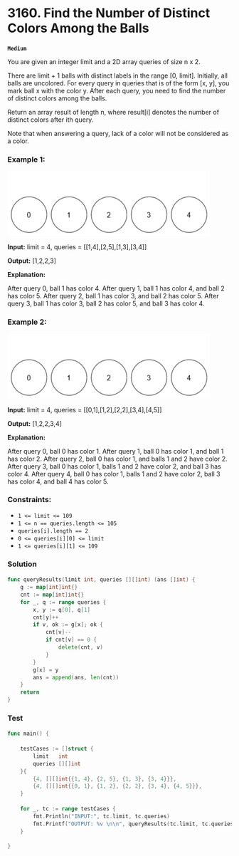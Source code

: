 # 3160. Find the Number of Distinct Colors Among the Balls

**`Medium`**

You are given an integer limit and a 2D array queries of size n x 2.

There are limit + 1 balls with distinct labels in the range [0, limit]. Initially, all balls are uncolored. For every query in queries that is of the form [x, y], you mark ball x with the color y. After each query, you need to find the number of distinct colors among the balls.

Return an array result of length n, where result[i] denotes the number of distinct colors after ith query.

Note that when answering a query, lack of a color will not be considered as a color.


### Example 1:
![Example 1](assets/ezgifcom-crop.gif)

**Input:** limit = 4, queries = [[1,4],[2,5],[1,3],[3,4]]

**Output:** [1,2,2,3]

**Explanation:**

After query 0, ball 1 has color 4.
After query 1, ball 1 has color 4, and ball 2 has color 5.
After query 2, ball 1 has color 3, and ball 2 has color 5.
After query 3, ball 1 has color 3, ball 2 has color 5, and ball 3 has color 4.

### Example 2:
![Example 2](assets/ezgifcom-crop2.gif)

**Input:** limit = 4, queries = [[0,1],[1,2],[2,2],[3,4],[4,5]]

**Output:** [1,2,2,3,4]

**Explanation:**

After query 0, ball 0 has color 1.
After query 1, ball 0 has color 1, and ball 1 has color 2.
After query 2, ball 0 has color 1, and balls 1 and 2 have color 2.
After query 3, ball 0 has color 1, balls 1 and 2 have color 2, and ball 3 has color 4.
After query 4, ball 0 has color 1, balls 1 and 2 have color 2, ball 3 has color 4, and ball 4 has color 5.
 

### Constraints:

- `1 <= limit <= 109`
- `1 <= n == queries.length <= 105`
- `queries[i].length == 2`
- `0 <= queries[i][0] <= limit`
- `1 <= queries[i][1] <= 109`

### Solution

```go
func queryResults(limit int, queries [][]int) (ans []int) {
	g := map[int]int{}
	cnt := map[int]int{}
	for _, q := range queries {
		x, y := q[0], q[1]
		cnt[y]++
		if v, ok := g[x]; ok {
			cnt[v]--
			if cnt[v] == 0 {
				delete(cnt, v)
			}
		}
		g[x] = y
		ans = append(ans, len(cnt))
	}
	return
}
```

### Test

```go
func main() {

	testCases := []struct {
		limit   int
		queries [][]int
	}{
		{4, [][]int{{1, 4}, {2, 5}, {1, 3}, {3, 4}}},
		{4, [][]int{{0, 1}, {1, 2}, {2, 2}, {3, 4}, {4, 5}}},
	}

	for _, tc := range testCases {
		fmt.Println("INPUT:", tc.limit, tc.queries)
		fmt.Printf("OUTPUT: %v \n\n", queryResults(tc.limit, tc.queries))
	}

}

```